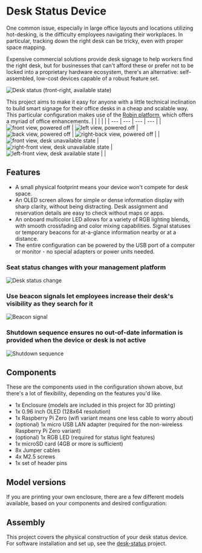 # Desk Status Device

One common issue, especially in large office layouts and locations utilizing hot-desking, is the difficulty employees navigating their workplaces. In particular, tracking down the right desk can be tricky, even with proper space mapping.

Expensive commercial solutions provide desk signage to help workers find the right desk, but for businesses that can't afford these or prefer not to be locked into a proprietary hardware ecosystem, there's an alternative: self-assembled, low-cost devices capable of a robust feature set.

![Desk status (front-right, available state)](media/right-front-available.jpg)

This project aims to make it easy for anyone with a little technical inclination to build smart signage for their office desks in a cheap and scalable way. This particular configuration makes use of the [Robin platform](https://robinpowered.com/), which offers a myriad of office enhancements.
| | | | |
| --- | --- | --- | --- |
| ![front view, powered off](media/front-off.jpg) | ![left view, powered off](media/left-off.jpg) | ![back view, powered off](media/back-off.jpg) | ![right-back view, powered off](media/back-right-off.jpg) |
| ![front view, desk unavailable state](media/front-unavailable.jpg) | ![right-front view, desk unavailable state](media/left-front-unavailable.jpg) | ![left-front view, desk available state](media/left-front-available.jpg) | |

## Features

- A small physical footprint means your device won't compete for desk space.
- An OLED screen allows for simple or dense information display with sharp clarity, without being distracting. Desk assignment and reservation details are easy to check without maps or apps.
- An onboard multicolor LED allows for a variety of RGB lighting blends, with smooth crossfading and color mixing capabilities. Signal statuses or temporary beacons for at-a-glance information nearby or at a distance.
- The entire configuration can be powered by the USB port of a computer or monitor - no special adapters or power units needed.

### Seat status changes with your management platform

![Desk status change](media/desk-status-change.gif)

### Use beacon signals let employees increase their desk's visibility as they search for it

![Beacon signal](media/beacon-signal.gif)

### Shutdown sequence ensures no out-of-date information is provided when the device or desk is not active

![Shutdown sequence](media/shutdown-sequence.gif)

## Components

These are the components used in the configuration shown above, but there's a lot of flexibility, depending on the features you'd like.

- 1x Enclosure (models are included in this project for 3D printing)
- 1x 0.96 inch OLED (128x64 resolution)
- 1x Raspberry Pi Zero (wifi variant means one less cable to worry about)
- (optional) 1x micro USB LAN adapter (required for the non-wireless Raspberry Pi Zero variant)
- (optional) 1x RGB LED (required for status light features)
- 1x microSD card (4GB or more is sufficient)
- 8x Jumper cables
- 4x M2.5 screws
- 1x set of header pins

## Model versions

If you are printing your own enclosure, there are a few different models available, based on your components and desired configuration:

## Assembly

This project covers the physical construction of your desk status device. For software installation and set up, see the [desk-status](https://github.com/jprusik/desk-status) project.
